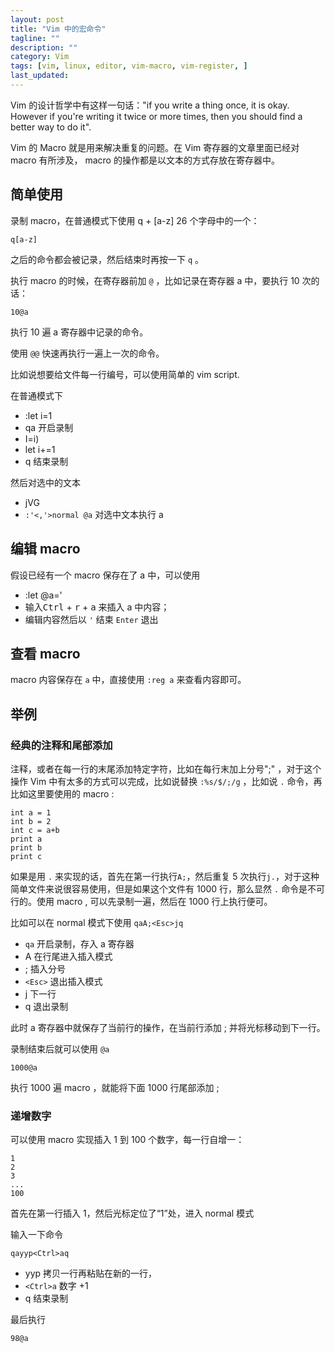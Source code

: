 ```yaml
---
layout: post
title: "Vim 中的宏命令"
tagline: ""
description: ""
category: Vim
tags: [vim, linux, editor, vim-macro, vim-register, ]
last_updated:
---
```


Vim 的设计哲学中有这样一句话："if you write a thing once, it is okay. However if you're writing it twice or more times, then you should find a better way to do it".

Vim 的 Macro 就是用来解决重复的问题。在 Vim 寄存器的文章里面已经对 macro 有所涉及， macro 的操作都是以文本的方式存放在寄存器中。

## 简单使用
录制 macro，在普通模式下使用 q + [a-z] 26 个字母中的一个：

    q[a-z]

之后的命令都会被记录，然后结束时再按一下 `q` 。

执行 macro 的时候，在寄存器前加 `@` ，比如记录在寄存器 a 中，要执行 10 次的话：

    10@a

执行 10 遍 a 寄存器中记录的命令。

使用 `@@` 快速再执行一遍上一次的命令。

比如说想要给文件每一行编号，可以使用简单的 vim script.

在普通模式下

- :let i=1
- qa    开启录制
- I<C-r>=i<CR>) <Esc>
- let i+=1
- q 	结束录制

然后对选中的文本

- jVG
- `:'<,'>normal @a` 		对选中文本执行 a

## 编辑 macro
假设已经有一个 macro 保存在了 a 中，可以使用

- :let @a='
- 输入<kbd>Ctrl</kbd> + <kbd>r</kbd> + <kbd>a</kbd> 来插入 a 中内容；
- 编辑内容然后以 `'` 结束 `Enter` 退出

## 查看 macro
macro 内容保存在 `a` 中，直接使用 `:reg a` 来查看内容即可。

## 举例

### 经典的注释和尾部添加
注释，或者在每一行的末尾添加特定字符，比如在每行末加上分号";" ，对于这个操作 Vim 中有太多的方式可以完成，比如说替换 `:%s/$/;/g` ，比如说 `.` 命令，再比如这里要使用的 macro :

    int a = 1
    int b = 2
    int c = a+b
    print a
    print b
    print c

如果是用 `.` 来实现的话，首先在第一行执行`A;`，然后重复 5 次执行`j.`，对于这种简单文件来说很容易使用，但是如果这个文件有 1000 行，那么显然 `.` 命令是不可行的。使用 macro , 可以先录制一遍，然后在 1000 行上执行便可。

比如可以在 normal 模式下使用 `qaA;<Esc>jq`

- `qa` 开启录制，存入 a 寄存器
- A 在行尾进入插入模式
- ; 插入分号
- `<Esc>` 退出插入模式
- j 下一行
- q 退出录制

此时 a 寄存器中就保存了当前行的操作，在当前行添加 ; 并将光标移动到下一行。

录制结束后就可以使用 `@a`

    1000@a

执行 1000 遍 macro ，就能将下面 1000 行尾部添加 ;

### 递增数字
可以使用 macro 实现插入 1 到 100 个数字，每一行自增一：

    1
    2
    3
    ...
    100

首先在第一行插入 1，然后光标定位了“1”处，进入 normal 模式

输入一下命令

    qayyp<Ctrl>aq

- yyp 拷贝一行再粘贴在新的一行，
- `<Ctrl>a` 数字 +1
- q 结束录制

最后执行

    98@a


